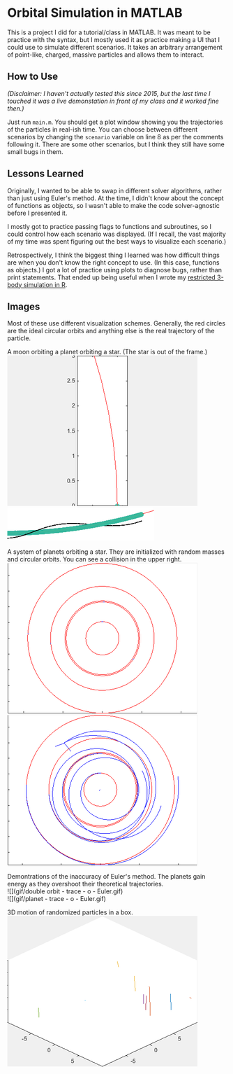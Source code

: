 # Orbital Simulation in MATLAB
This is a project I did for a tutorial/class in MATLAB. It was meant to be practice with the syntax, but I mostly used it as practice making a UI that I could use to simulate different scenarios. 
It takes an arbitrary arrangement of point-like, charged, massive particles and allows them to interact. 

## How to Use
_(Disclaimer: I haven't actually tested this since 2015, but the last time I touched it was a live demonstation in front of my class and it worked fine then.)_

Just run `main.m`. You should get a plot window showing you the trajectories of the particles in real-ish time.
You can choose between different scenarios by changing the `scenario` variable on line 8 as per the comments following it. There are some other scenarios, but I think they still have some small bugs in them. 

## Lessons Learned
Originally, I wanted to be able to swap in different solver algorithms, rather than just using Euler's method. At the time, I didn't know about the concept of functions as objects, so I wasn't able to make the code solver-agnostic before I presented it.

I mostly got to practice passing flags to functions and subroutines, so I could control how each scenario was displayed. (If I recall, the vast majority of my time was spent figuring out the best ways to visualize each scenario.)

Retrospectively, I think the biggest thing I learned was how difficult things are when you don't know the right concept to use. (In this case, functions as objects.) I got a lot of practice using plots to diagnose bugs, rather than print statements. That ended up being useful when I wrote my [restricted 3-body simulation in R](github.com/Joedang/restricted_three_body_problem). 

## Images
Most of these use different visualization schemes. Generally, the red circles are the ideal circular orbits and anything else is the real trajectory of the particle.

A moon orbiting a planet orbiting a star. (The star is out of the frame.)  
![](gif/moon_helix.gif)  
![](gif/broken_moons-275.png)  

A system of planets orbiting a star. They are initialized with random masses and circular orbits. You can see a collision in the upper right.  
![](gif/thrown_into_the_sun.gif)  
![](gif/broken_suns-320.png)  

Demontrations of the inaccuracy of Euler's method. The planets gain energy as they overshoot their theoretical trajectories.   
![](gif/double orbit - trace - o - Euler.gif)  
![](gif/planet - trace - o - Euler.gif)  

3D motion of randomized particles in a box.  
![](gif/random10.gif)  
